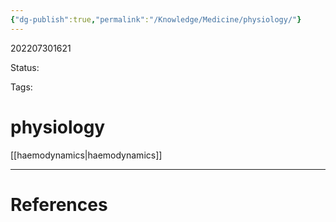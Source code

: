 ```yaml
---
{"dg-publish":true,"permalink":"/Knowledge/Medicine/physiology/"}
---
```



202207301621

Status: 

Tags:

# physiology

[[haemodynamics\|haemodynamics]]






___
# References